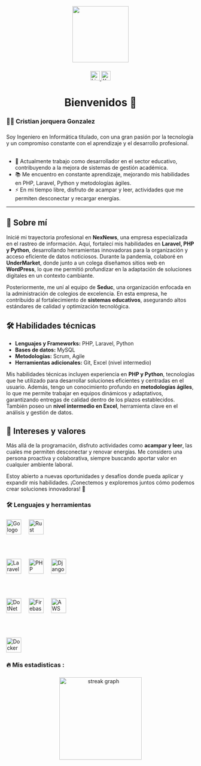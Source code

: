 <div align="center">
  <img height="150" src="https://camo.githubusercontent.com/62da68eb62b1e5f175f7d1f0191dd89a653d7908feb22d37d4a0ab07365d6791/68747470733a2f2f6d656469612e67697068792e636f6d2f6d656469612f4d3967624264396e6244724f5475314d71782f67697068792e676966"  />
</div>

###

<div align="center">
  <a href="https://www.linkedin.com/in/cristian-jorquera-gonzalez-17519912a/?trk=opento_sprofile_details" target="_blank">
    <img src="https://img.shields.io/static/v1?message=LinkedIn&logo=linkedin&label=&color=0077B5&logoColor=white&labelColor=&style=for-the-badge" height="25" alt="LinkedIn logo" />
  </a>
  
  <a href="https://www.youtube.com/@analista_cris_jorquera" target="_blank">
    <img src="https://img.shields.io/static/v1?message=Youtube&logo=youtube&label=&color=FF0000&logoColor=white&labelColor=&style=for-the-badge" height="25" alt="YouTube logo" />
  </a>
</div>


###



###

<h1 align="center">Bienvenidos 👋</h1>

###

<h3 align="left">👩‍💻  Cristian jorquera Gonzalez</h3>

###

<p align="left">
Soy Ingeniero en Informática titulado, con una gran pasión por la tecnología y un compromiso constante con el aprendizaje y el desarrollo profesional.<br><br>

- 🔭 Actualmente trabajo como desarrollador en el sector educativo, contribuyendo a la mejora de sistemas de gestión académica.<br>
- 📚 Me encuentro en constante aprendizaje, mejorando mis habilidades en PHP, Laravel, Python y metodologías ágiles.<br>
- ⚡ En mi tiempo libre, disfruto de acampar y leer, actividades que me permiten desconectar y recargar energías.<br>
</p>

---

## 📌 Sobre mí

Inicié mi trayectoria profesional en **NexNews**, una empresa especializada en el rastreo de información. Aquí, fortalecí mis habilidades en **Laravel, PHP y Python**, desarrollando herramientas innovadoras para la organización y acceso eficiente de datos noticiosos. Durante la pandemia, colaboré en **UnderMarket**, donde junto a un colega diseñamos sitios web en **WordPress**, lo que me permitió profundizar en la adaptación de soluciones digitales en un contexto cambiante.

Posteriormente, me uní al equipo de **Seduc**, una organización enfocada en la administración de colegios de excelencia. En esta empresa, he contribuido al fortalecimiento de **sistemas educativos**, asegurando altos estándares de calidad y optimización tecnológica.

## 🛠️ Habilidades técnicas

- **Lenguajes y Frameworks:** PHP, Laravel, Python  
- **Bases de datos:** MySQL  
- **Metodologías:** Scrum, Agile  
- **Herramientas adicionales:** Git, Excel (nivel intermedio)  

Mis habilidades técnicas incluyen experiencia en **PHP y Python**, tecnologías que he utilizado para desarrollar soluciones eficientes y centradas en el usuario. Además, tengo un conocimiento profundo en **metodologías ágiles**, lo que me permite trabajar en equipos dinámicos y adaptativos, garantizando entregas de calidad dentro de los plazos establecidos. También poseo un **nivel intermedio en Excel**, herramienta clave en el análisis y gestión de datos.

## 🎯 Intereses y valores

Más allá de la programación, disfruto actividades como **acampar y leer**, las cuales me permiten desconectar y renovar energías. Me considero una persona proactiva y colaborativa, siempre buscando aportar valor en cualquier ambiente laboral.

Estoy abierto a nuevas oportunidades y desafíos donde pueda aplicar y expandir mis habilidades. ¡Conectemos y exploremos juntos cómo podemos crear soluciones innovadoras! 🚀  

###

<h3 align="left">🛠 Lenguajes y herramientas</h3>

###

<div align="left">
  <!-- Go y Rust -->
  <img src="https://cdn.jsdelivr.net/gh/devicons/devicon/icons/go/go-original-wordmark.svg" height="40" alt="Go logo" />
  <img width="12" />
  <img src="https://cdn.jsdelivr.net/gh/devicons/devicon/icons/rust/rust-original.svg" height="40" alt="Rust logo" />
  
  <br><br>

  <!-- Laravel, PHP y Django -->
  <img src="https://cdn.jsdelivr.net/gh/devicons/devicon/icons/laravel/laravel-plain-wordmark.svg" height="40" alt="Laravel logo" />
  <img width="12" />
  <img src="https://cdn.jsdelivr.net/gh/devicons/devicon/icons/php/php-plain.svg" height="40" alt="PHP logo" />
  <img width="12" />
  <img src="https://cdn.jsdelivr.net/gh/devicons/devicon/icons/django/django-plain-wordmark.svg" height="40" alt="Django logo" />

  <br><br>

  <!-- .NET, Firebase, AWS -->
  <img src="https://cdn.jsdelivr.net/gh/devicons/devicon/icons/dot-net/dot-net-plain-wordmark.svg" height="40" alt="DotNet logo" />
  <img width="12" />
  <img src="https://cdn.jsdelivr.net/gh/devicons/devicon/icons/firebase/firebase-plain-wordmark.svg" height="40" alt="Firebase logo" />
  <img width="12" />
  <img src="https://cdn.jsdelivr.net/gh/devicons/devicon/icons/amazonwebservices/amazonwebservices-line-wordmark.svg" height="40" alt="AWS logo" />

  <br><br>

  <!-- Docker -->
  <img src="https://cdn.jsdelivr.net/gh/devicons/devicon/icons/docker/docker-plain-wordmark.svg" height="40" alt="Docker logo" />
</div>

###

<h3 align="left">🔥   Mis estadisticas :</h3>

###

<div align="center">
  <img src="https://streak-stats.demolab.com?user=maurodesouza&locale=en&mode=daily&theme=dark&hide_border=false&border_radius=5&order=3" height="220" alt="streak graph"  />
</div>

###
